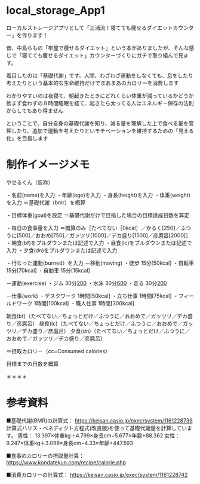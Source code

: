 # local_storage_App1
ローカルストレージアプリとして「三浦流！寝てても痩せるダイエットカウンター」を作ります！

昔、中島らもの「牢屋で痩せるダイエット」という本がありましたが、そんな感じで「寝てても痩せるダイエット」カウンターづくりにガチで取り組んで見ます。

着目したのは「基礎代謝」です。人間、わざわざ運動をしなくても、息をしたり考えたりという基本的な生命維持だけでまあまあのカロリーを消費します

わかりやすいのは夜寝て、朝起きたときにどれくらい体重が減っているかどうか
飲まず食わずの８時間睡眠を経て、起きたら太ってる人はエネルギー保存の法則からしてもあり得ません

ということで、自分自身の基礎代謝を知り、減る量を理解した上で食べる量を管理したり、追加で運動を考えたりといモチベーションを維持するための「見える化」を目指します

# 制作イメージメモ

やせるくん（仮称）

・名前(name)を入力
・年齢(age)を入力
・身長(height)を入力
・体重(weight)を入力
＝基礎代謝（bmr）を概算

・目標体重(goal)を設定
＝基礎代謝だけで目指した場合の目標達成日数を算定

・毎日の食事量を入力
＝概算のみ［たべてない［0kcal］／かるく[250]／ふつうに[500]／おおめ[750]／ガッツリ[1000]／デカ盛り[1500]／彦麿呂[2000]］
・朝食(bf)をプルダウンまたは記述で入力
・昼食(lc)をプルダウンまたは記述で入力
・夕食(dn)をプルダウンまたは記述で入力

・行なった運動(burned）を入力
－移動(moving)
・徒歩 15分[50kcal]
・自転車 15分[70kcal]
・自動車 15分[15kcal]

－運動(exercise)
・ジム 30分[200](8.0METs)
・水泳 30分[600](9.0METs)
・走る 30分[200](7.0METs)

－仕事(work)
・デスクワーク 1時間[50kcal]
・立ち仕事 1時間[75kcal]
・フィールドワーク 1時間[100kcal]
・職人仕事 1時間[300kcal]

朝食(bf)（たべてない／ちょっとだけ／ふつうに／おおめで／ガッツリ／デカ盛り／彦麿呂）
昼食(lc)（たべてない／ちょっとだけ／ふつうに／おおめで／ガッツリ／デカ盛り／彦麿呂）
夕食(dn)（たべてない／ちょっとだけ／ふつうに／おおめで／ガッツリ／デカ盛り／彦麿呂）

＝摂取カロリー（cc=Consumed calories）

目標までの日数を概算

＊＊＊＊



# 参考資料

■基礎代謝(BMR)の計算式：
https://keisan.casio.jp/exec/system/1161228736
計算式ハリス・ベネディクト方程式(改良版)を使って基礎代謝量を計算しています。
男性： 13.397×体重kg＋4.799×身長cm−5.677×年齢+88.362
女性： 9.247×体重kg＋3.098×身長cm−4.33×年齢+447.593

■食事のカロリーの摂取量計算：
https://www.kondatekun.com/recipe/calorie.php

■消費カロリーの計算式：
https://keisan.casio.jp/exec/system/1161228742
